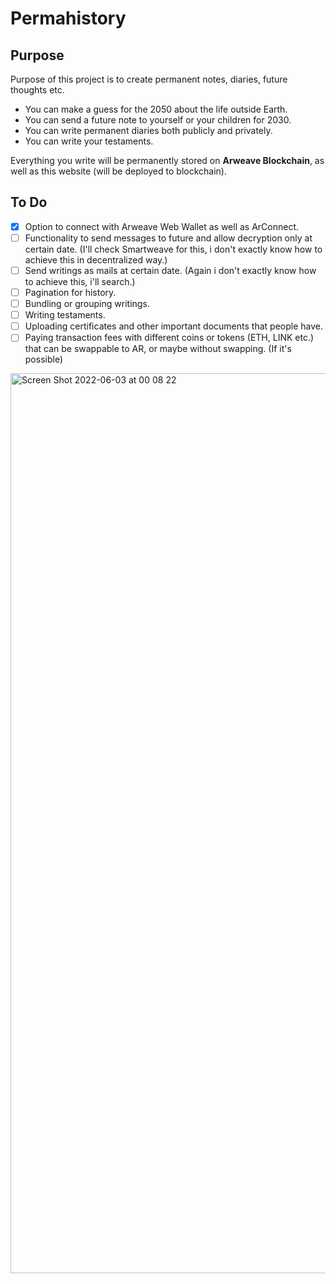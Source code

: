 # Permahistory


## Purpose
Purpose of this project is to create permanent notes, diaries, future thoughts etc.
- You can make a guess for the 2050 about the life outside Earth.
- You can send a future note to yourself or your children for 2030.
- You can write permanent diaries both publicly and privately.
- You can write your testaments.

Everything you write will be permanently stored on **Arweave Blockchain**, as well as this website (will be deployed to blockchain).

## To Do
- [x] Option to connect with Arweave Web Wallet as well as ArConnect.
- [ ] Functionality to send messages to future and allow decryption only at certain date. (I'll check Smartweave for this, i don't exactly know how to achieve this in decentralized way.)
- [ ] Send writings as mails at certain date. (Again i don't exactly know how to achieve this, i'll search.)
- [ ] Pagination for history.
- [ ] Bundling or grouping writings.
- [ ] Writing testaments.
- [ ] Uploading certificates and other important documents that people have.
- [ ] Paying transaction fees with different coins or tokens (ETH, LINK etc.) that can be swappable to AR, or maybe without swapping. (If it's possible)

<img width="1440" alt="Screen Shot 2022-06-03 at 00 08 22" src="https://user-images.githubusercontent.com/51231605/171738606-e285bbd5-d341-438d-8790-c5ecf81c2cab.png">
